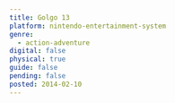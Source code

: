 ```yaml
---
title: Golgo 13
platform: nintendo-entertainment-system
genre:
  - action-adventure
digital: false
physical: true
guide: false
pending: false
posted: 2014-02-10
---
```

